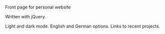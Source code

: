 Front page for personal website

Written with jQuery.

Light and dark mode. English and German options. Links to recent projects.
